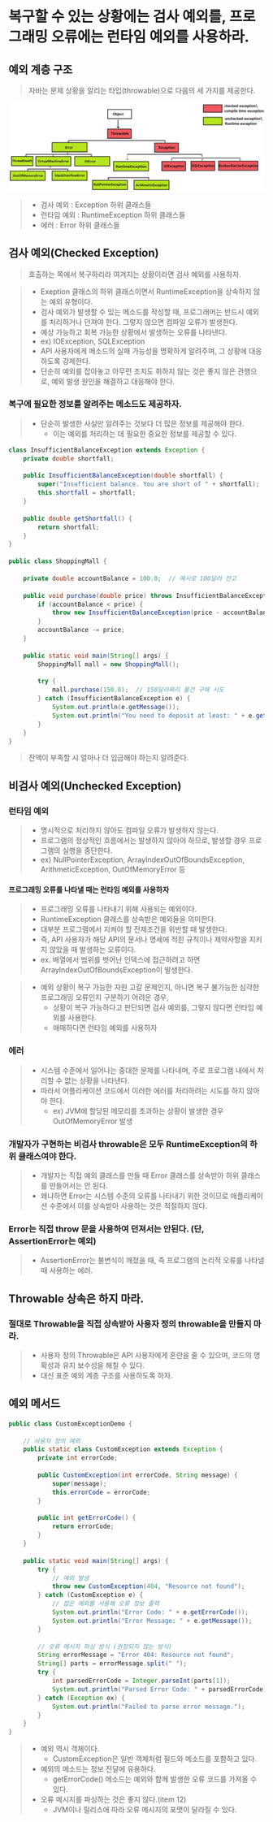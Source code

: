 # 복구할 수 있는 상황에는 검사 예외를, 프로그래밍 오류에는 런타임 예외를 사용하라.

## 예외 계층 구조
> 자바는 문제 상황을 알리는 타입(throwable)으로 다음의 세 가지를 제공한다.

![img.png](img.png)
> - 검사 예외 : Exception 하위 클래스들
> - 런타임 예외 : RuntimeException 하위 클래스들
> - 에러 : Error 하위 클래스들

## 검사 예외(Checked Exception)
> 호출하는 쪽에서 복구하리라 여겨지는 상황이라면 검사 예외를 사용하자.

> - Exeption 클래스의 하위 클래스이면서 RuntimeException을 상속하지 않는 예외 유형이다.
> - 검사 예외가 발생할 수 있는 메소드를 작성할 때, 프로그래머는 반드시 예외를 처리하거나 던져야 한다. 그렇지 않으면 컴파일 오류가 발생한다.
> - 예상 가능하고 회복 가능한 상황에서 발생하는 오류를 나타낸다.
> - ex) IOException, SQLException
> - API 사용자에게 메소드의 실패 가능성을 명확하게 알려주며, 그 상황에 대응하도록 강제한다.
> - 단순히 예외를 잡아놓고 아무런 조치도 취하지 않는 것은 좋지 않은 관행으로, 예외 발생 원인을 해결하고 대응해야 한다.

### 복구에 필요한 정보를 알려주는 메소드도 제공하자.
> - 단순히 발생한 사실만 알려주는 것보다 더 많은 정보를 제공해야 한다.
>   - 이는 예외를 처리하는 데 필요한 중요한 정보를 제공할 수 있다.

```java
class InsufficientBalanceException extends Exception {
    private double shortfall;

    public InsufficientBalanceException(double shortfall) {
        super("Insufficient balance. You are short of " + shortfall);
        this.shortfall = shortfall;
    }

    public double getShortfall() {
        return shortfall;
    }
}

public class ShoppingMall {

    private double accountBalance = 100.0;  // 예시로 100달러 잔고

    public void purchase(double price) throws InsufficientBalanceException {
        if (accountBalance < price) {
            throw new InsufficientBalanceException(price - accountBalance);
        }
        accountBalance -= price;
    }

    public static void main(String[] args) {
        ShoppingMall mall = new ShoppingMall();
        
        try {
            mall.purchase(150.0);  // 150달러짜리 물건 구매 시도
        } catch (InsufficientBalanceException e) {
            System.out.println(e.getMessage());
            System.out.println("You need to deposit at least: " + e.getShortfall());
        }
    }
}
```
> 잔액이 부족할 시 얼마나 더 입금해야 하는지 알려준다.

## 비검사 예외(Unchecked Exception)
### 런타임 예외
> - 명시적으로 처리하지 않아도 컴파일 오류가 발생하지 않는다.
> - 프로그램의 정상적인 흐름에서는 발생하지 않아야 하므로, 발생할 경우 프로그램의 실행을 중단한다.
> - ex) NullPointerException, ArrayIndexOutOfBoundsException, ArithmeticException, OutOfMemoryError 등

#### 프로그래밍 오류를 나타낼 때는 런타임 예외를 사용하자
> - 프로그래밍 오류를 나타내기 위해 사용되는 예외이다.
> - RuntimeException 클래스를 상속받은 예외들을 의미한다.
> - 대부분 프로그램에서 지켜야 할 전제조건을 위반할 때 발생한다.
> - 즉, API 사용자가 해당 API의 문서나 명세에 적힌 규칙이나 제약사항을 지키지 않았을 때 발생하는 오류이다.
> - ex. 배열에서 범위를 벗어난 인덱스에 접근하려고 하면 ArrayIndexOutOfBoundsException이 발생한다.

> - 예외 상황이 복구 가능한 자원 고갈 문제인지, 아니면 복구 불가능한 심각한 프로그래밍 오류인지 구분하기 어려운 경우,
>   - 상황이 복구 가능하다고 판단되면 검사 예외를, 그렇지 않다면 런타임 예외를 사용한다.
>   - 애매하다면 런타임 예외를 사용하자

### 에러
> - 시스템 수준에서 일어나는 중대한 문제를 나타내며, 주로 프로그램 내에서 처리할 수 없는 상황을 나타낸다.
> - 따라서 어플리케이션 코드에서 이러한 에러를 처리하려는 시도를 하지 않아야 한다.
>   - ex) JVM에 할당된 메모리를 초과하는 상황이 발생한 경우 OutOfMemoryError 발생

### 개발자가 구현하는 비검사 throwable은 모두 RuntimeException의 하위 클래스여야 한다.
> - 개발자는 직접 예외 클래스를 만들 때 Error 클래스를 상속받아 하위 클래스를 만들어서는 안 된다.
> - 왜냐하면 Error는 시스템 수준의 오류를 나타내기 위한 것이므로 애플리케이션 수준에서 이를 상속받아 사용하는 것은 적절하지 않다.

### Error는 직접 throw 문을 사용하여 던져서는 안된다. (단, AssertionError는 예외)
> - AssertionError는 불변식이 깨졌을 때, 즉 프로그램의 논리적 오류를 나타낼 때 사용하는 에러.

## Throwable 상속은 하지 마라.
### 절대로 Throwable을 직접 상속받아 사용자 정의 throwable을 만들지 마라.
> - 사용자 정의 Throwable은 API 사용자에게 혼란을 줄 수 있으며, 코드의 명확성과 유지 보수성을 해칠 수 있다.
> - 대신 표준 예외 계층 구조를 사용하도록 하자.

## 예외 메서드
```java
public class CustomExceptionDemo {

    // 사용자 정의 예외
    public static class CustomException extends Exception {
        private int errorCode;

        public CustomException(int errorCode, String message) {
            super(message);
            this.errorCode = errorCode;
        }

        public int getErrorCode() {
            return errorCode;
        }
    }

    public static void main(String[] args) {
        try {
            // 예외 발생
            throw new CustomException(404, "Resource not found");
        } catch (CustomException e) {
            // 잡은 예외를 사용해 오류 정보 출력
            System.out.println("Error Code: " + e.getErrorCode());
            System.out.println("Error Message: " + e.getMessage());
        }

        // 오류 메시지 파싱 방식 (권장되지 않는 방식)
        String errorMessage = "Error 404: Resource not found";
        String[] parts = errorMessage.split(" ");
        try {
            int parsedErrorCode = Integer.parseInt(parts[1]); 
            System.out.println("Parsed Error Code: " + parsedErrorCode);
        } catch (Exception ex) {
            System.out.println("Failed to parse error message.");
        }
    }
}
```
> - 예외 역시 객체이다.
>   - CustomException은 일반 객체처럼 필드와 메소드를 포함하고 있다.
> - 예외의 메소드는 정보 전달에 유용하다.
>   - getErrorCode() 메소드는 예외와 함께 발생한 오류 코드를 가져올 수 있다.
> - 오류 메시지를 파싱하는 것은 좋지 않다.(item 12)
>   - JVM이나 릴리스에 따라 오류 메시지의 포맷이 달라질 수 있다.